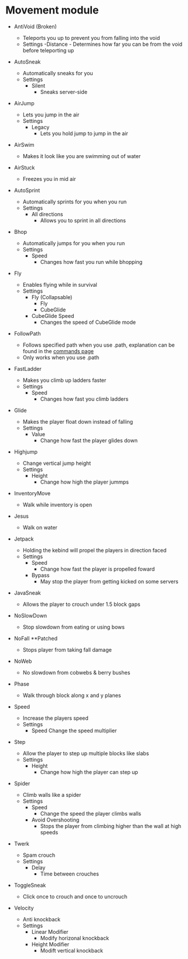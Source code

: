 # Movement module

* AntiVoid (Broken)
    - Teleports you up to prevent you from falling into the void
    - Settings
        -Distance
            - Determines how far you can be from the void before teleporting up

* AutoSneak
    - Automatically sneaks for you
    - Settings
        - Silent
            - Sneaks server-side

* AirJump
    - Lets you jump in the air
    - Settings
        - Legacy
            - Lets you hold jump to jump in the air

* AirSwim
    - Makes it look like you are swimming out of water

* AirStuck
    - Freezes you in mid air

* AutoSprint
    - Automatically sprints for you when you run
    - Settings
        - All directions
            - Allows you to sprint in all directions

* Bhop
    - Automatically jumps for you when you run
    - Settings
        - Speed
            - Changes how fast you run while bhopping

* Fly
    - Enables flying while in survival
    - Settings
        - Fly (Collapsable)
            - Fly
            - CubeGlide
        - CubeGlide Speed
            - Changes the speed of CubeGlide mode

* FollowPath
    - Follows specified path when you use .path, explanation can be found in the [commands page](../commands.md)
    - Only works when you use .path

* FastLadder
    - Makes you climb up ladders faster
    - Settings
        - Speed
            - Changes how fast you climb ladders

* Glide
    - Makes the player float down instead of falling
    - Settings
        - Value
            - Change how fast the player glides down

* Highjump
    - Change vertical jump height
    - Settings
        - Height
            - Change how high the player jummps

* InventoryMove
    - Walk while inventory is open

* Jesus
    - Walk on water

* Jetpack
    - Holding the kebind will propel the players in direction faced
    - Settings
        - Speed
            - Change how fast the player is propelled foward
        - Bypass
            - May stop the player from getting kicked on some servers

* JavaSneak
    - Allows the player to crouch under 1.5 block gaps

* NoSlowDown
    - Stop slowdown from eating or using bows

* NoFall
    **Patched
    - Stops player from taking fall damage

* NoWeb
    - No slowdown from cobwebs & berry bushes

* Phase
    - Walk through block along x and y planes

* Speed
    - Increase the players speed
    - Settings
        - Speed
            Change the speed multiplier

* Step
    - Allow the player to step up multiple blocks like slabs
    - Settings
        - Height
            - Change how high the player can step up

* Spider
    - Climb walls like a spider
    - Settings
        - Speed
            - Change the speed the player climbs walls
        - Avoid Overshooting
            - Stops the player from climbing higher than the wall at high speeds

* Twerk
    - Spam crouch
    - Settings
        - Delay
            - Time between crouches

* ToggleSneak
    - Click once to crouch and once to uncrouch

* Velocity
    - Anti knockback
    - Settings
        - Linear Modifier
            - Modify horizonal knockback
        - Height Modifier
            - Modift vertical knockback
